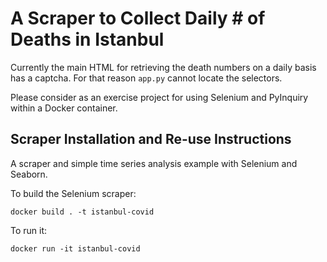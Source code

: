 # A Scraper to Collect Daily # of Deaths in Istanbul

Currently the main HTML for retrieving the death numbers on a daily basis has a captcha. For that reason `app.py` cannot locate the selectors.

Please consider as an exercise project for using Selenium and PyInquiry within a Docker container.

## Scraper Installation and Re-use Instructions

A scraper and simple time series analysis example with Selenium and Seaborn.

To build the Selenium scraper:

```docker build . -t istanbul-covid```

To run it:

```docker run -it istanbul-covid```

